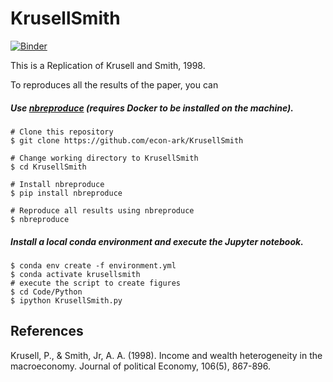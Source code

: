 # KrusellSmith

[![Binder](https://mybinder.org/badge_logo.svg)](https://mybinder.org/v2/gh/econ-ark/KrusellSmith/HEAD)

This is a Replication of Krusell and Smith, 1998.

To reproduces all the results of the paper, you can

##### Use [nbreproduce](https://github.com/econ-ark/nbreproduce) (requires Docker to be installed on the machine).

```
# Clone this repository
$ git clone https://github.com/econ-ark/KrusellSmith

# Change working directory to KrusellSmith
$ cd KrusellSmith

# Install nbreproduce
$ pip install nbreproduce

# Reproduce all results using nbreproduce
$ nbreproduce
```

##### Install a local conda environment and execute the Jupyter notebook.

```
$ conda env create -f environment.yml
$ conda activate krusellsmith
# execute the script to create figures
$ cd Code/Python
$ ipython KrusellSmith.py
```

## References

Krusell, P., & Smith, Jr, A. A. (1998). Income and wealth heterogeneity in the macroeconomy. Journal of political Economy, 106(5), 867-896.
